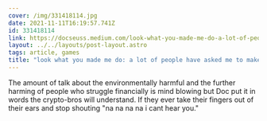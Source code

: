 ```yaml
---
cover: /img/331418114.jpg
date: 2021-11-11T16:19:57.741Z
id: 331418114
link: https://docseuss.medium.com/look-what-you-made-me-do-a-lot-of-people-have-asked-me-to-make-nft-games-and-i-wont-because-i-m-29c7cfdbbb79
layout: ../../layouts/post-layout.astro
tags: article, games
title: "look what you made me do: a lot of people have asked me to make NFT games and I won’t"
---
```


The amount of talk about the environmentally harmful and the further harming of people who struggle financially is mind blowing but Doc put it in words the crypto-bros will understand. If they ever take their fingers out of their ears and stop shouting "na na na na i cant hear you."
